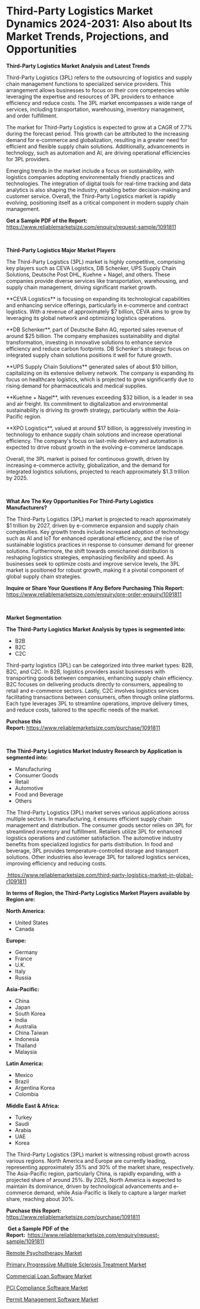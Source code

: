 <p><h1>Third-Party Logistics Market Dynamics 2024-2031: Also about Its Market Trends, Projections, and Opportunities</h1></p><p><strong>Third-Party Logistics Market Analysis and Latest Trends</strong></p>
<p><p>Third-Party Logistics (3PL) refers to the outsourcing of logistics and supply chain management functions to specialized service providers. This arrangement allows businesses to focus on their core competencies while leveraging the expertise and resources of 3PL providers to enhance efficiency and reduce costs. The 3PL market encompasses a wide range of services, including transportation, warehousing, inventory management, and order fulfillment.</p><p>The market for Third-Party Logistics is expected to grow at a CAGR of 7.7% during the forecast period. This growth can be attributed to the increasing demand for e-commerce and globalization, resulting in a greater need for efficient and flexible supply chain solutions. Additionally, advancements in technology, such as automation and AI, are driving operational efficiencies for 3PL providers. </p><p>Emerging trends in the market include a focus on sustainability, with logistics companies adopting environmentally friendly practices and technologies. The integration of digital tools for real-time tracking and data analytics is also shaping the industry, enabling better decision-making and customer service. Overall, the Third-Party Logistics market is rapidly evolving, positioning itself as a critical component in modern supply chain management.</p></p>
<p><strong>Get a Sample PDF of the Report:&nbsp;</strong> <a href="https://www.reliablemarketsize.com/enquiry/request-sample/1091811?utm_campaign=1600&utm_medium=2&utm_source=Github&utm_content=ia&utm_term=21102024&utm_id=third-party-logistics">https://www.reliablemarketsize.com/enquiry/request-sample/1091811</a></p>
<p>&nbsp;</p>
<p><strong>Third-Party Logistics Major Market Players</strong></p>
<p><p>The Third-Party Logistics (3PL) market is highly competitive, comprising key players such as CEVA Logistics, DB Schenker, UPS Supply Chain Solutions, Deutsche Post DHL, Kuehne + Nagel, and others. These companies provide diverse services like transportation, warehousing, and supply chain management, driving significant market growth.</p><p>**CEVA Logistics** is focusing on expanding its technological capabilities and enhancing service offerings, particularly in e-commerce and contract logistics. With a revenue of approximately $7 billion, CEVA aims to grow by leveraging its global network and optimizing logistics operations.</p><p>**DB Schenker**, part of Deutsche Bahn AG, reported sales revenue of around $25 billion. The company emphasizes sustainability and digital transformation, investing in innovative solutions to enhance service efficiency and reduce carbon footprints. DB Schenker's strategic focus on integrated supply chain solutions positions it well for future growth.</p><p>**UPS Supply Chain Solutions** generated sales of about $10 billion, capitalizing on its extensive delivery network. The company is expanding its focus on healthcare logistics, which is projected to grow significantly due to rising demand for pharmaceuticals and medical supplies.</p><p>**Kuehne + Nagel**, with revenues exceeding $32 billion, is a leader in sea and air freight. Its commitment to digitalization and environmental sustainability is driving its growth strategy, particularly within the Asia-Pacific region.</p><p>**XPO Logistics**, valued at around $17 billion, is aggressively investing in technology to enhance supply chain solutions and increase operational efficiency. The company's focus on last-mile delivery and automation is expected to drive robust growth in the evolving e-commerce landscape.</p><p>Overall, the 3PL market is poised for continuous growth, driven by increasing e-commerce activity, globalization, and the demand for integrated logistics solutions, projected to reach approximately $1.3 trillion by 2025.</p></p>
<p>&nbsp;</p>
<p><strong>What Are The Key Opportunities For Third-Party Logistics Manufacturers?</strong></p>
<p><p>The Third-Party Logistics (3PL) market is projected to reach approximately $1 trillion by 2027, driven by e-commerce expansion and supply chain complexities. Key growth trends include increased adoption of technology such as AI and IoT for enhanced operational efficiency, and the rise of sustainable logistics practices in response to consumer demand for greener solutions. Furthermore, the shift towards omnichannel distribution is reshaping logistics strategies, emphasizing flexibility and speed. As businesses seek to optimize costs and improve service levels, the 3PL market is positioned for robust growth, making it a pivotal component of global supply chain strategies.</p></p>
<p><strong>Inquire or Share Your Questions If Any Before Purchasing This Report:</strong> <a href="https://www.reliablemarketsize.com/enquiry/pre-order-enquiry/1091811?utm_campaign=1600&utm_medium=2&utm_source=Github&utm_content=ia&utm_term=21102024&utm_id=third-party-logistics">https://www.reliablemarketsize.com/enquiry/pre-order-enquiry/1091811</a></p>
<p>&nbsp;</p>
<p><strong>Market Segmentation</strong></p>
<p><strong>The Third-Party Logistics Market Analysis by types is segmented into:</strong></p>
<p><ul><li>B2B</li><li>B2C</li><li>C2C</li></ul></p>
<p><p>Third-party logistics (3PL) can be categorized into three market types: B2B, B2C, and C2C. In B2B, logistics providers assist businesses with transporting goods between companies, enhancing supply chain efficiency. B2C focuses on delivering products directly to consumers, appealing to retail and e-commerce sectors. Lastly, C2C involves logistics services facilitating transactions between consumers, often through online platforms. Each type leverages 3PL to streamline operations, improve delivery times, and reduce costs, tailored to the specific needs of the market.</p></p>
<p><strong>Purchase this Report:&nbsp;</strong><a href="https://www.reliablemarketsize.com/purchase/1091811?utm_campaign=1600&utm_medium=2&utm_source=Github&utm_content=ia&utm_term=21102024&utm_id=third-party-logistics">https://www.reliablemarketsize.com/purchase/1091811</a></p>
<p>&nbsp;</p>
<p><strong>The Third-Party Logistics Market Industry Research by Application is segmented into:</strong></p>
<p><ul><li>Manufacturing</li><li>Consumer Goods</li><li>Retail</li><li>Automotive</li><li>Food and Beverage</li><li>Others</li></ul></p>
<p><p>The Third-Party Logistics (3PL) market serves various applications across multiple sectors. In manufacturing, it ensures efficient supply chain management and distribution. The consumer goods sector relies on 3PL for streamlined inventory and fulfillment. Retailers utilize 3PL for enhanced logistics operations and customer satisfaction. The automotive industry benefits from specialized logistics for parts distribution. In food and beverage, 3PL provides temperature-controlled storage and transport solutions. Other industries also leverage 3PL for tailored logistics services, improving efficiency and reducing costs.</p></p>
<p><a href="https://www.reliablemarketsize.com/third-party-logistics-market-in-global-r1091811?utm_campaign=1600&utm_medium=2&utm_source=Github&utm_content=ia&utm_term=21102024&utm_id=third-party-logistics">&nbsp;https://www.reliablemarketsize.com/third-party-logistics-market-in-global-r1091811</a></p>
<p><strong>In terms of Region, the Third-Party Logistics Market Players available by Region are:</strong></p>
<p>
    <p> <strong> North America: </strong>
        <ul>
            <li>United States</li>
            <li>Canada</li>
        </ul>
        </p> 
    <p> <strong> Europe: </strong>
        <ul>
            <li>Germany</li>
            <li>France</li>
            <li>U.K.</li>
            <li>Italy</li>
            <li>Russia</li>
        </ul>
        </p> 
    <p> <strong> Asia-Pacific: </strong>
        <ul>
            <li>China</li>
            <li>Japan</li>
            <li>South Korea</li>
            <li>India</li>
            <li>Australia</li>
            <li>China Taiwan</li>
            <li>Indonesia</li>
            <li>Thailand</li>
            <li>Malaysia</li>
        </ul>
        </p> 
    <p> <strong> Latin America: </strong>
        <ul>
            <li>Mexico</li>
            <li>Brazil</li>
            <li>Argentina Korea</li>
            <li>Colombia</li>
        </ul>
        </p> 
    <p> <strong> Middle East & Africa: </strong>
        <ul>
            <li>Turkey</li>
            <li>Saudi</li>
            <li>Arabia</li>
            <li>UAE</li>
            <li>Korea</li>
        </ul>
    </p>
    </p>
<p><p>The Third-Party Logistics (3PL) market is witnessing robust growth across various regions. North America and Europe are currently leading, representing approximately 35% and 30% of the market share, respectively. The Asia-Pacific region, particularly China, is rapidly expanding, with a projected share of around 25%. By 2025, North America is expected to maintain its dominance, driven by technological advancements and e-commerce demand, while Asia-Pacific is likely to capture a larger market share, reaching about 30%.</p></p>
<p><strong>Purchase this Report: </strong><a href="https://www.reliablemarketsize.com/purchase/1091811?utm_campaign=1600&utm_medium=2&utm_source=Github&utm_content=ia&utm_term=21102024&utm_id=third-party-logistics">https://www.reliablemarketsize.com/purchase/1091811</a></p>
<p>&nbsp;<strong>Get a Sample PDF of the Report:&nbsp;&nbsp;</strong><a href="https://www.reliablemarketsize.com/enquiry/request-sample/1091811?utm_campaign=1600&utm_medium=2&utm_source=Github&utm_content=ia&utm_term=21102024&utm_id=third-party-logistics">https://www.reliablemarketsize.com/enquiry/request-sample/1091811</a></p>
<p><strong></strong></p>
<p><p><a href="https://github.com/mynearvphamillwd7/Market-Research-Report-List-1/blob/main/remote-psychotherapy-market.md?utm_campaign=1600&utm_medium=2&utm_source=Github&utm_content=ia&utm_term=21102024&utm_id=third-party-logistics">Remote Psychotherapy Market</a></p><p><a href="https://github.com/khloet8sawender/Market-Research-Report-List-1/blob/main/primary-progressive-multiple-sclerosis-treatment-market.md?utm_campaign=1600&utm_medium=2&utm_source=Github&utm_content=ia&utm_term=21102024&utm_id=third-party-logistics">Primary Progressive Multiple Sclerosis Treatment Market</a></p><p><a href="https://www.linkedin.com/pulse/digital-transformation-commercial-loan-software-industry-r6scc?utm_campaign=1600&utm_medium=2&utm_source=Github&utm_content=ia&utm_term=21102024&utm_id=third-party-logistics">Commercial Loan Software Market</a></p><p><a href="https://www.linkedin.com/pulse/pci-compliance-software-market-segmentation-in-depth-analysis-qm3tc?utm_campaign=1600&utm_medium=2&utm_source=Github&utm_content=ia&utm_term=21102024&utm_id=third-party-logistics">PCI Compliance Software Market</a></p><p><a href="https://www.linkedin.com/pulse/permit-management-software-market-outlook-forecast-from-2024-2031-gbnbc?utm_campaign=1600&utm_medium=2&utm_source=Github&utm_content=ia&utm_term=21102024&utm_id=third-party-logistics">Permit Management Software Market</a></p></p>